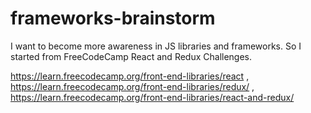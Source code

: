 # frameworks-brainstorm

I want to become more awareness in JS libraries and frameworks.
So I started from FreeCodeCamp React and Redux Challenges.

https://learn.freecodecamp.org/front-end-libraries/react ,
https://learn.freecodecamp.org/front-end-libraries/redux/ ,
https://learn.freecodecamp.org/front-end-libraries/react-and-redux/
